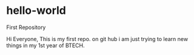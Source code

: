 # hello-world
First Repository

Hi Everyone,
This is my first repo. on git hub i am just trying to learn new things in my 1st year of BTECH.


